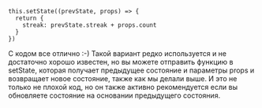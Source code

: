 ```
this.setState((prevState, props) => {  
  return {  
    streak: prevState.streak + props.count  
  }  
})
```

С кодом все отлично :-) Такой вариант редко используется и не достаточно хорошо известен, но вы можете отправить функцию в setState, которая получает предыдущее состояние и параметры props и возвращает новое состояние, также как мы делали выше. И это не только не плохой код, но он также активно рекомендуется если вы обновляете состояние на основании предыдущего состояния.